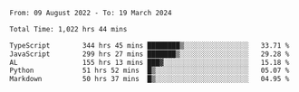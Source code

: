 
<!--START_SECTION:waka-->

```txt
From: 09 August 2022 - To: 19 March 2024

Total Time: 1,022 hrs 44 mins

TypeScript        344 hrs 45 mins ████████▒░░░░░░░░░░░░░░░░   33.71 %
JavaScript        299 hrs 27 mins ███████▒░░░░░░░░░░░░░░░░░   29.28 %
AL                155 hrs 13 mins ███▓░░░░░░░░░░░░░░░░░░░░░   15.18 %
Python            51 hrs 52 mins  █▒░░░░░░░░░░░░░░░░░░░░░░░   05.07 %
Markdown          50 hrs 37 mins  █▒░░░░░░░░░░░░░░░░░░░░░░░   04.95 %
```

<!--END_SECTION:waka-->











